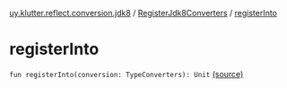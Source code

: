 [uy.klutter.reflect.conversion.jdk8](../index.md) / [RegisterJdk8Converters](index.md) / [registerInto](.)


# registerInto
<code>fun registerInto(conversion: TypeConverters): Unit</code> [(source)](https://github.com/kohesive/klutter/blob/master/reflect-core-jdk8/src/main/kotlin/uy/klutter/reflect/conversion/jdk8/Jdk8Converters.kt#L14)<br/>

